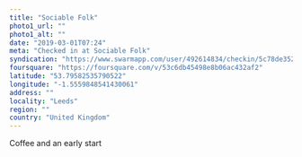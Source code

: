 ```yaml
---
title: "Sociable Folk"
photo1_url: ""
photo1_alt: ""
date: "2019-03-01T07:24"
meta: "Checked in at Sociable Folk"
syndication: "https://www.swarmapp.com/user/492614834/checkin/5c78de352a7ab6002ceaedcf"
foursquare: "https://foursquare.com/v/53c6db45498e8b06ac432af2"
latitude: "53.79582535790522"
longitude: "-1.5559848541430061"
address: ""
locality: "Leeds"
region: ""
country: "United Kingdom"
---
```

Coffee and an early start
